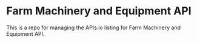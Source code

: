 #  Farm Machinery and Equipment API
This is a repo for managing the APIs.io listing for  Farm Machinery and Equipment API.